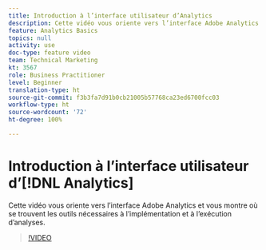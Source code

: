 ```yaml
---
title: Introduction à l’interface utilisateur d’Analytics
description: Cette vidéo vous oriente vers l’interface Adobe Analytics et vous montre où se trouvent les outils nécessaires à l’implémentation et à l’exécution d’analyses.
feature: Analytics Basics
topics: null
activity: use
doc-type: feature video
team: Technical Marketing
kt: 3567
role: Business Practitioner
level: Beginner
translation-type: ht
source-git-commit: f3b3fa7d91b0cb21005b57768ca23ed6700fcc03
workflow-type: ht
source-wordcount: '72'
ht-degree: 100%

---
```



# Introduction à l’interface utilisateur d’[!DNL Analytics]

Cette vidéo vous oriente vers l’interface Adobe Analytics et vous montre où se trouvent les outils nécessaires à l’implémentation et à l’exécution d’analyses.

>[!VIDEO](https://video.tv.adobe.com/v/28748/?quality=12)

